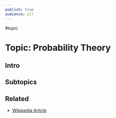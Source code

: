 ```yaml
---
publish: true
audience: all
---
```

#topic
# Topic: Probability Theory
## Intro 

## Subtopics

## Related
- [Wikipedia Article](https://en.wikipedia.org/wiki/Probability_theory)